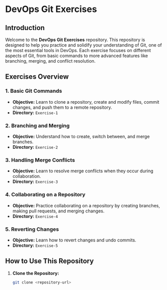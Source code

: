 # DevOps Git Exercises

## Introduction
Welcome to the **DevOps Git Exercises** repository. This repository is designed to help you practice and solidify your understanding of Git, one of the most essential tools in DevOps. Each exercise focuses on different aspects of Git, from basic commands to more advanced features like branching, merging, and conflict resolution.

## Exercises Overview

### 1. Basic Git Commands
- **Objective:** Learn to clone a repository, create and modify files, commit changes, and push them to a remote repository.
- **Directory:** `Exercise-1`

### 2. Branching and Merging
- **Objective:** Understand how to create, switch between, and merge branches.
- **Directory:** `Exercise-2`

### 3. Handling Merge Conflicts
- **Objective:** Learn to resolve merge conflicts when they occur during collaboration.
- **Directory:** `Exercise-3`

### 4. Collaborating on a Repository
- **Objective:** Practice collaborating on a repository by creating branches, making pull requests, and merging changes.
- **Directory:** `Exercise-4`

### 5. Reverting Changes
- **Objective:** Learn how to revert changes and undo commits.
- **Directory:** `Exercise-5`

## How to Use This Repository

1. **Clone the Repository:**
   ```bash
   git clone <repository-url>
